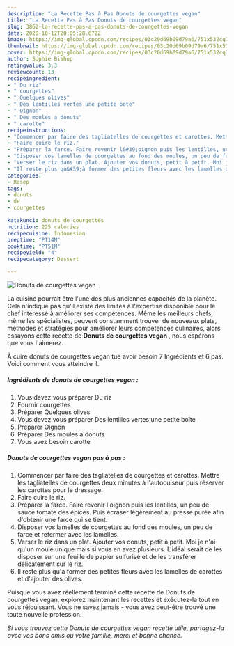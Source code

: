 ```yaml
---
description: "La Recette Pas à Pas Donuts de courgettes vegan"
title: "La Recette Pas à Pas Donuts de courgettes vegan"
slug: 3862-la-recette-pas-a-pas-donuts-de-courgettes-vegan
date: 2020-10-12T20:05:28.072Z
image: https://img-global.cpcdn.com/recipes/03c20d69b09d79a6/751x532cq70/donuts-de-courgettes-vegan-photo-principale-de-la-recette.jpg
thumbnail: https://img-global.cpcdn.com/recipes/03c20d69b09d79a6/751x532cq70/donuts-de-courgettes-vegan-photo-principale-de-la-recette.jpg
cover: https://img-global.cpcdn.com/recipes/03c20d69b09d79a6/751x532cq70/donuts-de-courgettes-vegan-photo-principale-de-la-recette.jpg
author: Sophie Bishop
ratingvalue: 3.3
reviewcount: 13
recipeingredient:
- " Du riz"
- " courgettes"
- " Quelques olives"
- " Des lentilles vertes une petite bote"
- " Oignon"
- " Des moules a donuts"
- " carotte"
recipeinstructions:
- "Commencer par faire des tagliatelles de courgettes et carottes. Mettre les tagliatelles de courgettes deux minutes à l&#39;autocuiseur puis réserver les carottes pour le dressage."
- "Faire cuire le riz."
- "Préparer la farce. Faire revenir l&#39;oignon puis les lentilles, un peu de sauce tomate des épices. Puis écraser légèrement au presse purée afin d&#39;obtenir une farce qui se tient."
- "Disposer vos lamelles de courgettes au fond des moules, un peu de farce et refermer avec les lamelles."
- "Verser le riz dans un plat. Ajouter vos donuts, petit à petit. Moi je n&#39;ai qu&#39;un moule unique mais si vous en avez plusieurs. L&#39;idéal serait de les disposer sur une feuille de papier sulfurisé et de les transférer délicatement sur le riz."
- "Il reste plus qu&#39;à former des petites fleurs avec les lamelles de carottes et d&#39;ajouter des olives."
categories:
- Resep
tags:
- donuts
- de
- courgettes

katakunci: donuts de courgettes 
nutrition: 225 calories
recipecuisine: Indonesian
preptime: "PT14M"
cooktime: "PT51M"
recipeyield: "4"
recipecategory: Dessert

---
```



![Donuts de courgettes vegan](https://img-global.cpcdn.com/recipes/03c20d69b09d79a6/751x532cq70/donuts-de-courgettes-vegan-photo-principale-de-la-recette.jpg)

La cuisine pourrait être l'une des plus anciennes capacités de la planète. Cela n'indique pas qu'il existe des limites à l'expertise disponible pour le chef intéressé à améliorer ses compétences. Même les meilleurs chefs, même les spécialistes, peuvent constamment trouver de nouveaux plats, méthodes et stratégies pour améliorer leurs compétences culinaires, alors essayons cette recette de <strong> Donuts de courgettes vegan </strong>, nous espérons que vous l'aimerez.

<!--inarticleads1-->

À cuire donuts de courgettes vegan tue avoir besoin 7 Ingrédients et 6 pas. Voici comment vous atteindre il.

##### Ingrédients de donuts de courgettes vegan :

1. Vous devez vous préparer  Du riz
1. Fournir  courgettes
1. Préparer  Quelques olives
1. Vous devez vous préparer  Des lentilles vertes une petite boîte
1. Préparer  Oignon
1. Préparer  Des moules a donuts
1. Vous avez besoin  carotte




<!--inarticleads2-->

##### Donuts de courgettes vegan pas à pas :

1. Commencer par faire des tagliatelles de courgettes et carottes. Mettre les tagliatelles de courgettes deux minutes à l&#39;autocuiseur puis réserver les carottes pour le dressage.
1. Faire cuire le riz.
1. Préparer la farce. Faire revenir l&#39;oignon puis les lentilles, un peu de sauce tomate des épices. Puis écraser légèrement au presse purée afin d&#39;obtenir une farce qui se tient.
1. Disposer vos lamelles de courgettes au fond des moules, un peu de farce et refermer avec les lamelles.
1. Verser le riz dans un plat. Ajouter vos donuts, petit à petit. Moi je n&#39;ai qu&#39;un moule unique mais si vous en avez plusieurs. L&#39;idéal serait de les disposer sur une feuille de papier sulfurisé et de les transférer délicatement sur le riz.
1. Il reste plus qu&#39;à former des petites fleurs avec les lamelles de carottes et d&#39;ajouter des olives.




<!--inarticleads1-->

<p>
Puisque vous avez réellement terminé cette recette de Donuts de courgettes vegan, explorez maintenant les recettes et exécutez-la tout en vous réjouissant. Vous ne savez jamais - vous avez peut-être trouvé une toute nouvelle profession.
</p>

<p>
<i>Si vous trouvez cette Donuts de courgettes vegan recette utile, partagez-la avec vos bons amis ou votre famille, merci et bonne chance.</i>
</p>
